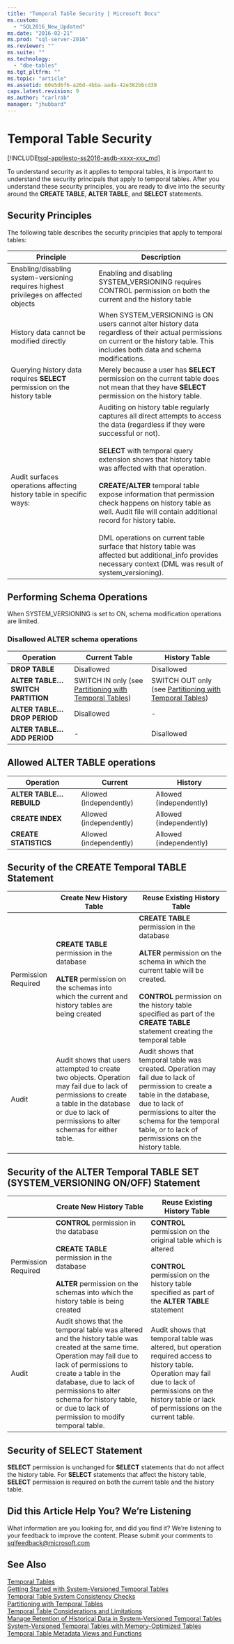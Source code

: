 ```yaml
---
title: "Temporal Table Security | Microsoft Docs"
ms.custom: 
  - "SQL2016_New_Updated"
ms.date: "2016-02-21"
ms.prod: "sql-server-2016"
ms.reviewer: ""
ms.suite: ""
ms.technology: 
  - "dbe-tables"
ms.tgt_pltfrm: ""
ms.topic: "article"
ms.assetid: 60e5d6f6-a26d-4bba-aada-42e382bbcd38
caps.latest.revision: 9
ms.author: "carlrab"
manager: "jhubbard"
---
```

# Temporal Table Security
[!INCLUDE[tsql-appliesto-ss2016-asdb-xxxx-xxx_md](../../a9notintoc/includes/tsql-appliesto-ss2016-asdb-xxxx-xxx-md.md)]

  To understand security as it applies to temporal tables, it is important to understand the security principals that apply to temporal tables. After you understand these security principles, you are ready to dive into the security around the **CREATE TABLE**, **ALTER TABLE**, and **SELECT** statements.  
  
## Security Principles  
 The following table describes the security principles that apply to temporal tables:  
  
|Principle|Description|  
|---------------|-----------------|  
|Enabling/disabling system-versioning requires highest privileges on affected objects|Enabling and disabling SYSTEM_VERSIONING requires CONTROL permission on both the current and the history table|  
|History data cannot be modified directly|When SYSTEM_VERSIONING is ON users cannot alter history data regardless of their actual permissions on current or the history table. This includes both data and schema modifications.|  
|Querying history data requires **SELECT** permission on the history table|Merely because a user has **SELECT** permission on the current table does not mean that they have **SELECT** permission on the history table.|  
|Audit surfaces operations affecting history table in specific ways:|Auditing on history table regularly captures all direct attempts to access the data (regardless if they were successful or not).<br /><br /> **SELECT** with temporal query extension shows that history table was affected with that operation.<br /><br /> **CREATE/ALTER** temporal table expose information that permission check happens on history table as well. Audit file will contain additional record for history table.<br /><br /> DML operations on current table surface that history table was affected but additional_info provides necessary context (DML was result of system_versioning).|  
  
## Performing Schema Operations  
 When SYSTEM_VERSIONING is set to ON, schema modification operations are limited.  
  
### Disallowed ALTER schema operations  
  
|Operation|Current Table|History Table|  
|---------------|-------------------|-------------------|  
|**DROP TABLE**|Disallowed|Disallowed|  
|**ALTER TABLE…SWITCH PARTITION**|SWITCH IN only (see [Partitioning with Temporal Tables](../../relational-databases/tables/partitioning-with-temporal-tables.md))|SWITCH OUT only (see [Partitioning with Temporal Tables](../../relational-databases/tables/partitioning-with-temporal-tables.md))|  
|**ALTER TABLE…DROP PERIOD**|Disallowed|-|  
|**ALTER TABLE…ADD PERIOD**|-|Disallowed|  
  
## Allowed ALTER TABLE operations  
  
|Operation|Current|History|  
|---------------|-------------|-------------|  
|**ALTER TABLE…REBUILD**|Allowed (independently)|Allowed (independently)|  
|**CREATE INDEX**|Allowed (independently)|Allowed (independently)|  
|**CREATE STATISTICS**|Allowed (independently)|Allowed (independently)|  
  
## Security of the CREATE Temporal TABLE Statement  
  
||Create New History Table|Reuse Existing History Table|  
|-|------------------------------|----------------------------------|  
|Permission Required|**CREATE TABLE** permission in the database<br /><br /> **ALTER** permission on the schemas into which the current and history tables are being created|**CREATE TABLE** permission in the database<br /><br /> **ALTER** permission on the schema in which the current table will be created.<br /><br /> **CONTROL** permission on the history table specified as part of the **CREATE TABLE** statement creating the temporal table|  
|Audit|Audit shows that users attempted to create two objects. Operation may fail due to lack of permissions to create a table in the database or due to lack of permissions to alter schemas for either table.|Audit shows that temporal table was created. Operation may fail due to lack of permission to create a table in the database, due to lack of permissions to alter the schema for the temporal table, or to lack of permissions on the history table.|  
  
## Security of the ALTER Temporal TABLE SET (SYSTEM_VERSIONING ON/OFF) Statement  
  
||Create New History Table|Reuse Existing History Table|  
|-|------------------------------|----------------------------------|  
|Permission Required|**CONTROL** permission in the database<br /><br /> **CREATE TABLE** permission in the database<br /><br /> **ALTER** permission on the schemas into which the history table is being created|**CONTROL** permission on the original table which is altered<br /><br /> **CONTROL** permission on the history table specified as part of the **ALTER TABLE** statement|  
|Audit|Audit shows that the temporal table was altered and the history table was created at the same time. Operation may fail due to lack of permissions to create a table in the database, due to lack of permissions to alter schema for history table, or due to lack of permission to modify temporal table.|Audit shows that temporal table was altered, but operation required access to history table. Operation may fail due to lack of permissions on the history table or lack of permissions on the current table.|  
  
## Security of SELECT Statement  
 **SELECT** permission is unchanged for **SELECT** statements that do not affect the history table. For **SELECT** statements that affect the history table, **SELECT** permission is required on both the current table and the history table.  
  
## Did this Article Help You? We’re Listening  
 What information are you looking for, and did you find it? We’re listening to your feedback to improve the content. Please submit your comments to [sqlfeedback@microsoft.com](mailto:sqlfeedback@microsoft.com?subject=Your%20feedback%20about%20the%20Temporal%20Table%20Security%20page)  
  
## See Also  
 [Temporal Tables](../../relational-databases/tables/temporal-tables.md)   
 [Getting Started with System-Versioned Temporal Tables](../../relational-databases/tables/getting-started-with-system-versioned-temporal-tables.md)   
 [Temporal Table System Consistency Checks](../../relational-databases/tables/temporal-table-system-consistency-checks.md)   
 [Partitioning with Temporal Tables](../../relational-databases/tables/partitioning-with-temporal-tables.md)   
 [Temporal Table Considerations and Limitations](../../relational-databases/tables/temporal-table-considerations-and-limitations.md)   
 [Manage Retention of Historical Data in System-Versioned Temporal Tables](../../relational-databases/tables/manage-retention-of-historical-data-in-system-versioned-temporal-tables.md)   
 [System-Versioned Temporal Tables with Memory-Optimized Tables](../../relational-databases/tables/system-versioned-temporal-tables-with-memory-optimized-tables.md)   
 [Temporal Table Metadata Views and Functions](../../relational-databases/tables/temporal-table-metadata-views-and-functions.md)  
  
  